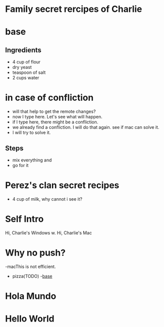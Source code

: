 # Family secret rercipes of Charlie

# base

## Ingredients
- 4 cup of flour
- dry yeast
- teaspoon of salt
- 2 cups water
# in case of confliction
- will that help to get the remote changes?
- now I type here. Let's see what will happen.
- if I type here, there might be a confliction.
- we already find a confliction. I will do that again. see if mac can solve it.
- I will try to solve it.
## Steps
- mix everything and
- go for it
# Perez's clan secret recipes
- 4 cup of milk,
why cannot i see it?

# Self Intro
Hi, Charlie's Windows
w. Hi, Charlie's Mac

# Why no push?
-macThis is not efficient.

* pizza(TODO)
 -[base](./pizza/base.md)

 # Hola Mundo

 # Hello World
 